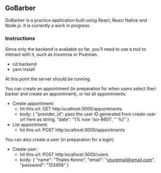 ## GoBarber

GoBarber is a practice application built using React, React Native and Node.js.
It is currently a work in progress.

### Instructions

Since only the backend is available so far, you'll need to use a tool to interact with it, such as Insomnia or Postman.

- cd backend
- yarn install

At this point the server should be running.

You can create an appointment (in preparation for when users select theri barber and create an appointment), or list all appointments.

- Create appointment:
  - hit this url: GET http:localhost:3000/appointments
  - body:
    {
    "provider_id": pass the user ID generated from create user url here as string,
    "date": "{% now 'iso-8601', '' %}"
    }
- List appointment:
  - hit this url: POST http:localhost:3000/appointments

You can also create a user (in preparation for a login)

- Create user:
  - hit this url: POST http:localhost:3000/users
  - body:
    {
    "name": "Thales Kenne",
    "email": "youremail@gmail.com",
    "password": "123456"
    }
